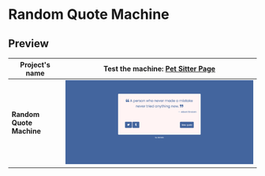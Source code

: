 # Random Quote Machine

## Preview

| Project's name |  Test the machine: [Pet Sitter Page](https://codepen.io/tokyomachine/pen/GRwBoLQ) |
| --------------- | --------------- | 
| **Random Quote Machine** | ![Random Quote Machine](https://github.com/tokyohmachine/final-fronEnd-projects/blob/main/Screenshot-Random%20Quote%20Machine.png) |

